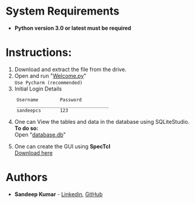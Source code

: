 # System Requirements
* <b>Python version 3.0 or latest must be required</b>
 
# Instructions:

1.	Download and extract the file from the drive.
2.	Open and run "[Welcome.py](/Welcome.py)" <br>
	```Use Pycharm (recommended)```
3.	Initial Login Details
```
	Username		Password
	__________________________________
	sandeepcs	  	123
 ```
4.	One can View the tables  and data in the database using SQLiteStudio. <br>
	<b>To do so:</b><br>
		Open "[database.db](/database.db)"

6.	One can create the GUI using <b>SpecTcl</b> <br>
	[Download here](https://sourceforge.net/projects/spectcl/)<br>

# Authors

* **Sandeep Kumar** - [Linkedin](https://www.linkedin.com/in/sandeep-kumar-7a3a091a6/), [GitHub](https://github.com/SandeepKumar96808) 
